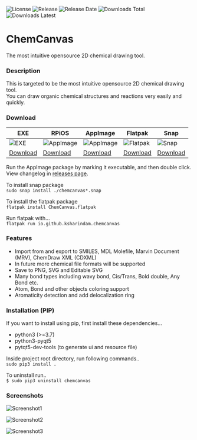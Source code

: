 ![License](https://img.shields.io/github/license/ksharindam/chemcanvas)
![Release](https://img.shields.io/github/v/release/ksharindam/chemcanvas)
![Release Date](https://img.shields.io/github/release-date/ksharindam/chemcanvas)
![Downloads Total](https://img.shields.io/github/downloads/ksharindam/chemcanvas/total)
![Downloads Latest](https://img.shields.io/github/downloads/ksharindam/chemcanvas/latest/total)

# ChemCanvas

The most intuitive opensource 2D chemical drawing tool.  


### Description

This is targeted to be the most intuitive opensource 2D chemical drawing tool.  
You can draw organic chemical structures and reactions very easily and quickly.  

### Download

|      EXE      |     RPiOS     |    AppImage   |    Flatpak    |      Snap     |  
| ------------- | ------------- | ------------- | ------------- | ------------- |  
| ![EXE](https://github.com/ksharindam/chemcanvas/releases/download/data/windows.png) | ![AppImage](https://github.com/ksharindam/chemcanvas/releases/download/data/raspberry-pi.png) | ![AppImage](https://github.com/ksharindam/chemcanvas/releases/download/data/appimage.png)  | ![Flatpak](https://github.com/ksharindam/chemcanvas/releases/download/data/flatpak.png) | ![Snap](https://github.com/ksharindam/chemcanvas/releases/download/data/snap.png) |  
| [Download](https://github.com/ksharindam/chemcanvas/releases/latest/download/ChemCanvas.exe) | [Download](https://github.com/ksharindam/chemcanvas/releases/latest/download/ChemCanvas-armhf.AppImage) | [Download](https://github.com/ksharindam/chemcanvas/releases/latest/download/ChemCanvas-x86_64.AppImage)  | [Download](https://github.com/ksharindam/chemcanvas/releases/latest/download/ChemCanvas.flatpak) | [Download](https://github.com/ksharindam/chemcanvas/releases/latest/download/chemcanvas_0.7.28_amd64.snap) |  

Run the AppImage package by marking it executable, and then double click.  
View changelog in [releases page](https://github.com/ksharindam/chemcanvas/releases).  

To install snap package  
`sudo snap install ./chemcanvas*.snap`  

To install the flatpak package  
`flatpak install ChemCanvas.flatpak`  

Run flatpak with...  
`flatpak run io.github.ksharindam.chemcanvas`  

### Features
* Import from and export to SMILES, MDL Molefile, Marvin Document (MRV), ChemDraw XML (CDXML)  
* In future more chemical file formats will be supported  
* Save to PNG, SVG and Editable SVG  
* Many bond types including wavy bond, Cis/Trans, Bold double, Any Bond etc.  
* Atom, Bond and other objects coloring support  
* Aromaticity detection and add delocalization ring  


### Installation (PIP)

If you want to install using pip, first install these dependencies...  

* python3 (>=3.7)  
* python3-pyqt5  
* pytqt5-dev-tools (to generate ui and resource file)  

Inside project root directory, run following commands..  
`sudo pip3 install .`  

To uninstall run..  
`$ sudo pip3 uninstall chemcanvas`    



### Screenshots

![Screenshot1](https://github.com/ksharindam/chemcanvas/releases/download/data/Screenshot1.png)  


![Screenshot2](https://github.com/ksharindam/chemcanvas/releases/download/data/Screenshot2.png)  


![Screenshot3](https://github.com/ksharindam/chemcanvas/releases/download/data/Screenshot3.png)  

